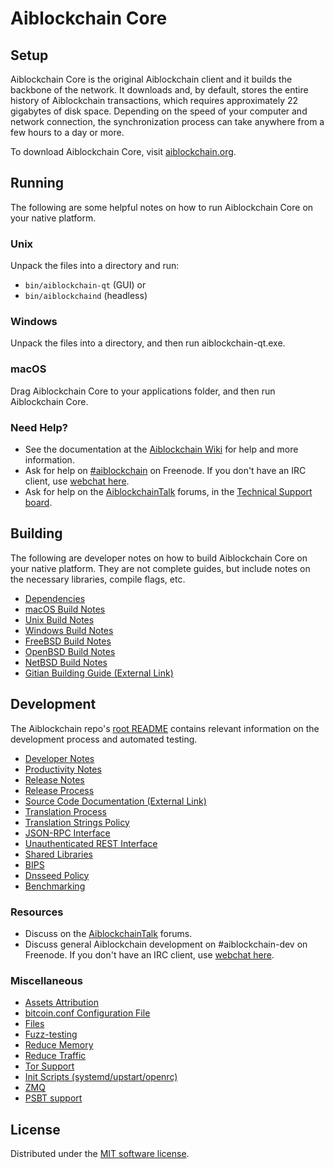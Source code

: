 Aiblockchain Core
=============

Setup
---------------------
Aiblockchain Core is the original Aiblockchain client and it builds the backbone of the network. It downloads and, by default, stores the entire history of Aiblockchain transactions, which requires approximately 22 gigabytes of disk space. Depending on the speed of your computer and network connection, the synchronization process can take anywhere from a few hours to a day or more.

To download Aiblockchain Core, visit [aiblockchain.org](https://aiblockchain.org/).

Running
---------------------
The following are some helpful notes on how to run Aiblockchain Core on your native platform.

### Unix

Unpack the files into a directory and run:

- `bin/aiblockchain-qt` (GUI) or
- `bin/aiblockchaind` (headless)

### Windows

Unpack the files into a directory, and then run aiblockchain-qt.exe.

### macOS

Drag Aiblockchain Core to your applications folder, and then run Aiblockchain Core.

### Need Help?

* See the documentation at the [Aiblockchain Wiki](https://aiblockchain.info/) for help and more information.
* Ask for help on [#aiblockchain](https://webchat.freenode.net/#aiblockchain) on Freenode. If you don't have an IRC client, use [webchat here](https://webchat.freenode.net/#aiblockchain).
* Ask for help on the [AiblockchainTalk](https://aiblockchaintalk.io/) forums, in the [Technical Support board](https://aiblockchaintalk.io/c/technical-support).

Building
---------------------
The following are developer notes on how to build Aiblockchain Core on your native platform. They are not complete guides, but include notes on the necessary libraries, compile flags, etc.

- [Dependencies](dependencies.md)
- [macOS Build Notes](build-osx.md)
- [Unix Build Notes](build-unix.md)
- [Windows Build Notes](build-windows.md)
- [FreeBSD Build Notes](build-freebsd.md)
- [OpenBSD Build Notes](build-openbsd.md)
- [NetBSD Build Notes](build-netbsd.md)
- [Gitian Building Guide (External Link)](https://github.com/bitcoin-core/docs/blob/master/gitian-building.md)

Development
---------------------
The Aiblockchain repo's [root README](/README.md) contains relevant information on the development process and automated testing.

- [Developer Notes](developer-notes.md)
- [Productivity Notes](productivity.md)
- [Release Notes](release-notes.md)
- [Release Process](release-process.md)
- [Source Code Documentation (External Link)](https://doxygen.bitcoincore.org/)
- [Translation Process](translation_process.md)
- [Translation Strings Policy](translation_strings_policy.md)
- [JSON-RPC Interface](JSON-RPC-interface.md)
- [Unauthenticated REST Interface](REST-interface.md)
- [Shared Libraries](shared-libraries.md)
- [BIPS](bips.md)
- [Dnsseed Policy](dnsseed-policy.md)
- [Benchmarking](benchmarking.md)

### Resources
* Discuss on the [AiblockchainTalk](https://aiblockchaintalk.io/) forums.
* Discuss general Aiblockchain development on #aiblockchain-dev on Freenode. If you don't have an IRC client, use [webchat here](https://webchat.freenode.net/#aiblockchain-dev).

### Miscellaneous
- [Assets Attribution](assets-attribution.md)
- [bitcoin.conf Configuration File](bitcoin-conf.md)
- [Files](files.md)
- [Fuzz-testing](fuzzing.md)
- [Reduce Memory](reduce-memory.md)
- [Reduce Traffic](reduce-traffic.md)
- [Tor Support](tor.md)
- [Init Scripts (systemd/upstart/openrc)](init.md)
- [ZMQ](zmq.md)
- [PSBT support](psbt.md)

License
---------------------
Distributed under the [MIT software license](/COPYING).
